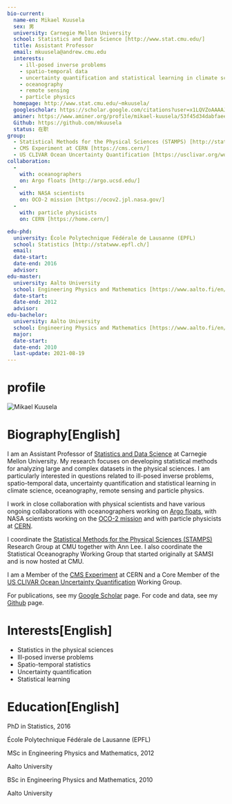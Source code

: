 ```yaml
---
bio-current:
  name-en: Mikael Kuusela
  sex: 男
  university: Carnegie Mellon University
  school: Statistics and Data Science [http://www.stat.cmu.edu/]
  title: Assistant Professor
  email: mkuusela@andrew.cmu.edu
  interests: 
    - ill-posed inverse problems
    - spatio-temporal data
    - uncertainty quantification and statistical learning in climate science
    - oceanography
    - remote sensing
    - particle physics
  homepage: http://www.stat.cmu.edu/~mkuusela/
  googlescholar: https://scholar.google.com/citations?user=x1LQVZoAAAAJ
  aminer: https://www.aminer.org/profile/mikael-kuusela/53f45d34dabfaee1c0b46564
  Github: https://github.com/mkuusela
  status: 在职
group: 
  - Statistical Methods for the Physical Sciences (STAMPS) [http://stat.cmu.edu/stamps/]
  - CMS Experiment at CERN [https://cms.cern/]
  - US CLIVAR Ocean Uncertainty Quantification [https://usclivar.org/working-groups/ocean-uncertainty-quantification-working-group]
collaboration: 
  - 
    with: oceanographers
    on: Argo floats [http://argo.ucsd.edu/]
  - 
    with: NASA scientists
    on: OCO-2 mission [https://ocov2.jpl.nasa.gov/]
  - 
    with: particle physicists
    on: CERN [https://home.cern/]

edu-phd:
  university: École Polytechnique Fédérale de Lausanne (EPFL)
  school: Statistics [http://statwww.epfl.ch/]
  email: 
  date-start: 
  date-end: 2016
  advisor: 
edu-master:
  university: Aalto University
  school: Engineering Physics and Mathematics [https://www.aalto.fi/en/department-of-applied-physics]
  date-start: 
  date-end: 2012
  advisor: 
edu-bachelor:
  university: Aalto University
  school: Engineering Physics and Mathematics [https://www.aalto.fi/en/department-of-applied-physics]
  major: 
  date-start: 
  date-end: 2010
  last-update: 2021-08-19
---
```



# profile

![Mikael Kuusela](http://www.stat.cmu.edu/~mkuusela/author/mikael-kuusela/avatar_hu617ad5356b1e89e450b20d50b259fcde_119431_270x270_fill_q90_lanczos_center.jpg)



# Biography[English]

I am an Assistant Professor of [Statistics and Data Science](http://www.stat.cmu.edu/) at Carnegie Mellon University. My research focuses on developing statistical methods for analyzing large and complex datasets in the physical sciences. I am particularly interested in questions related to ill-posed inverse problems, spatio-temporal data, uncertainty quantification and statistical learning in climate science, oceanography, remote sensing and particle physics.

I work in close collaboration with physical scientists and have various ongoing collaborations with oceanographers working on [Argo floats](http://argo.ucsd.edu/), with NASA scientists working on the [OCO-2 mission](https://ocov2.jpl.nasa.gov/) and with particle physicists at [CERN](https://home.cern/).

I coordinate the [Statistical Methods for the Physical Sciences (STAMPS)](http://stat.cmu.edu/stamps/) Research Group at CMU together with Ann Lee. I also coordinate the Statistical Oceanography Working Group that started originally at SAMSI and is now hosted at CMU.

I am a Member of the [CMS Experiment](https://cms.cern/) at CERN and a Core Member of the [US CLIVAR Ocean Uncertainty Quantification](https://usclivar.org/working-groups/ocean-uncertainty-quantification-working-group) Working Group.

For publications, see my [Google Scholar](https://scholar.google.com/citations?user=x1LQVZoAAAAJ) page. For code and data, see my [Github](https://github.com/mkuusela) page.


# Interests[English]

* Statistics in the physical sciences
* Ill-posed inverse problems
* Spatio-temporal statistics
* Uncertainty quantification
* Statistical learning


# Education[English]


PhD in Statistics, 2016

École Polytechnique Fédérale de Lausanne (EPFL)

MSc in Engineering Physics and Mathematics, 2012

Aalto University

BSc in Engineering Physics and Mathematics, 2010

Aalto University